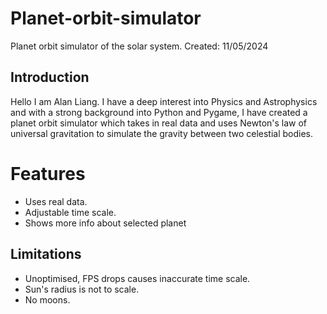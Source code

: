 # Planet-orbit-simulator
Planet orbit simulator of the solar system.
Created: 11/05/2024

## Introduction
Hello I am Alan Liang.
I have a deep interest into Physics and Astrophysics and with a strong background into Python and Pygame, I have created a planet orbit simulator which takes in real data and uses Newton's law of universal gravitation to simulate the gravity between two celestial bodies.


# Features
* Uses real data.
* Adjustable time scale.
* Shows more info about selected planet

## Limitations
* Unoptimised, FPS drops causes inaccurate time scale.
* Sun's radius is not to scale.
* No moons.

  
